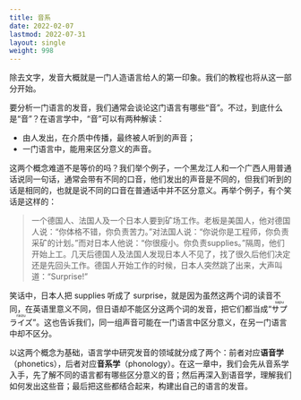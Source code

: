 ```yaml
---
title: 音系
date: 2022-02-07
lastmod: 2022-07-31
layout: single
weight: 998
---
```


<!--
涉及到的内容
第一节 熟悉的音系：音系 音位 IPA 音节 元音 辅音 清浊 送气 音段 超音段成分（声调） 正字法
第二节 陌生的特征：区分性特征 更多的元音、辅音 更多的超音段成分 phonotactics 音变（音位交替、中和等） 词法音系学 韵律音系学
第三节 调音与发声：实现 音素 调音部位 调音方式 发声态 气流机制 连续性与离散性 发声音系学 共振峰、听觉
第四节 上手设计音系：设计一个音系的思路 音系的“画风” 音位分布（概率） 手语
-->

除去文字，发音大概就是一门人造语言给人的第一印象。我们的教程也将从这一部分开始。

要分析一门语言的发音，我们通常会谈论这门语言有哪些“音”。不过，到底什么是“音”？在语言学中，“音”可以有两种解读：

- 由人发出，在介质中传播，最终被人听到的声音；
- 一门语言中，能用来区分意义的声音。

这两个概念难道不是等价的吗？我们举个例子，一个黑龙江人和一个广西人用普通话说同一句话，通常会带有不同的口音，他们发出的声音是不同的，但我们听到的话是相同的，也就是说不同的口音在普通话中并不区分意义。再举个例子，有个笑话是这样的：

> 一个德国人、法国人及一个日本人要到矿场工作。老板是美国人，他对德国人说：“你体格不错，你负责苦力。”对法国人说：“你说你是工程师，你负责采矿的计划。”而对日本人他说：“你很瘦小。你负责supplies。”隔周，他们开始上工。几天后德国人及法国人发现日本人不见了，找了很久后他们决定还是先回头工作。德国人开始工作的时候，日本人突然跳了出来，大声叫道：“Surprise!”

笑话中，日本人把 supplies 听成了 surprise，就是因为虽然这两个词的读音不同，在英语里意义不同，但日语却不能区分这两个词的发音，把它们都当成“<ruby lang="ja"><rb>サプライズ</rb><rt>sapuraizu</rt></ruby>”。这也告诉我们，同一组声音可能在一门语言中区分意义，在另一门语言中却不区分。

以这两个概念为基础，语言学中研究发音的领域就分成了两个：前者对应**语音学**（phonetics），后者对应**音系学**（phonology）。在这一章中，我们会先从音系学入手，先了解不同的语言都有哪些区分意义的音；然后再深入到语音学，理解我们如何发出这些音；最后把这些都结合起来，构建出自己的语言的发音。
